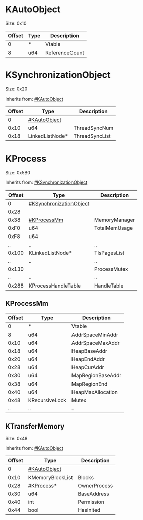 # KAutoObject

Size: 0x10

| Offset | Type | Description    |
| ------ | ---- | -------------- |
| 0      | \*   | Vtable         |
| 8      | u64  | ReferenceCount |

# KSynchronizationObject

Size: 0x20

Inherits from: [\#KAutoObject](#KAutoObject "wikilink")

| Offset | Type                                     | Description    |
| ------ | ---------------------------------------- | -------------- |
| 0      | [\#KAutoObject](#KAutoObject "wikilink") |                |
| 0x10   | u64                                      | ThreadSyncNum  |
| 0x18   | LinkedListNode\*                         | ThreadSyncList |

# KProcess

Size: 0x5B0

Inherits from:
[\#KSynchronizationObject](#KSynchronizationObject "wikilink")

| Offset | Type                                                           | Description   |
| ------ | -------------------------------------------------------------- | ------------- |
| 0      | [\#KSynchronizationObject](#KSynchronizationObject "wikilink") |               |
| 0x28   |                                                                |               |
| 0x38   | [\#KProcessMm](#KProcessMm "wikilink")                         | MemoryManager |
| 0xF0   | u64                                                            | TotalMemUsage |
| 0xF8   | u64                                                            |               |
| ..     | ..                                                             | ..            |
| 0x100  | KLinkedListNode\*                                              | TlsPagesList  |
| ..     | ..                                                             | ..            |
| 0x130  |                                                                | ProcessMutex  |
| ..     | ..                                                             | ..            |
| 0x288  | KProcessHandleTable                                            | HandleTable   |

## KProcessMm

| Offset | Type           | Description       |
| ------ | -------------- | ----------------- |
| 0      | \*             | Vtable            |
| 8      | u64            | AddrSpaceMinAddr  |
| 0x10   | u64            | AddrSpaceMaxAddr  |
| 0x18   | u64            | HeapBaseAddr      |
| 0x20   | u64            | HeapEndAddr       |
| 0x28   | u64            | HeapCurAddr       |
| 0x30   | u64            | MapRegionBaseAddr |
| 0x38   | u64            | MapRegionEnd      |
| 0x40   | u64            | HeapMaxAllocation |
| 0x48   | KRecursiveLock | Mutex             |
| ..     | ..             | ..                |

## KTransferMemory

Size: 0x48

Inherits from: [\#KAutoObject](#KAutoObject "wikilink")

| Offset | Type                                     | Description  |
| ------ | ---------------------------------------- | ------------ |
| 0      | [\#KAutoObject](#KAutoObject "wikilink") |              |
| 0x10   | KMemoryBlockList                         | Blocks       |
| 0x28   | [\#KProcess](#KProcess "wikilink")\*     | OwnerProcess |
| 0x30   | u64                                      | BaseAddress  |
| 0x40   | int                                      | Permission   |
| 0x44   | bool                                     | HasInited    |
